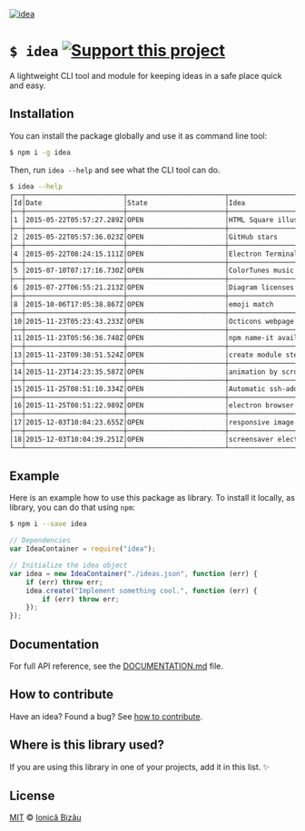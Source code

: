 [![idea](http://i.imgur.com/BGMt0Ne.png)](#)

# `$ idea` [![Support this project][donate-now]][paypal-donations]

A lightweight CLI tool and module for keeping ideas in a safe place quick and easy.

## Installation

You can install the package globally and use it as command line tool:

```sh
$ npm i -g idea
```

Then, run `idea --help` and see what the CLI tool can do.

```sh
$ idea --help
┌──┬────────────────────────┬────────────────────────┬───────────────────────────────────┐
│Id│Date                    │State                   │Idea                               │
├──┼────────────────────────┼────────────────────────┼───────────────────────────────────┤
│1 │2015-05-22T05:57:27.289Z│OPEN                    │HTML Square illusion (dashing)     │
├──┼────────────────────────┼────────────────────────┼───────────────────────────────────┤
│2 │2015-05-22T05:57:36.023Z│OPEN                    │GitHub stars                       │
├──┼────────────────────────┼────────────────────────┼───────────────────────────────────┤
│4 │2015-05-22T08:24:15.111Z│OPEN                    │Electron Terminal                  │
├──┼────────────────────────┼────────────────────────┼───────────────────────────────────┤
│5 │2015-07-10T07:17:16.730Z│OPEN                    │ColorTunes music player            │
├──┼────────────────────────┼────────────────────────┼───────────────────────────────────┤
│6 │2015-07-27T06:55:21.213Z│OPEN                    │Diagram licenses                   │
├──┼────────────────────────┼────────────────────────┼───────────────────────────────────┤
│8 │2015-10-06T17:05:38.867Z│OPEN                    │emoji match                        │
├──┼────────────────────────┼────────────────────────┼───────────────────────────────────┤
│10│2015-11-23T05:23:43.233Z│OPEN                    │Octicons webpage                   │
├──┼────────────────────────┼────────────────────────┼───────────────────────────────────┤
│11│2015-11-23T05:56:36.748Z│OPEN                    │npm name-it available?             │
├──┼────────────────────────┼────────────────────────┼───────────────────────────────────┤
│13│2015-11-23T09:38:51.524Z│OPEN                    │create module steps                │
├──┼────────────────────────┼────────────────────────┼───────────────────────────────────┤
│14│2015-11-23T14:23:35.587Z│OPEN                    │animation by scrolling in README.md│
├──┼────────────────────────┼────────────────────────┼───────────────────────────────────┤
│15│2015-11-25T08:51:10.334Z│OPEN                    │Automatic ssh-add                  │
├──┼────────────────────────┼────────────────────────┼───────────────────────────────────┤
│16│2015-11-25T08:51:22.989Z│OPEN                    │electron browser                   │
├──┼────────────────────────┼────────────────────────┼───────────────────────────────────┤
│17│2015-12-03T10:04:23.655Z│OPEN                    │responsive image screenshot        │
├──┼────────────────────────┼────────────────────────┼───────────────────────────────────┤
│18│2015-12-03T10:04:39.251Z│OPEN                    │screensaver electron               │
└──┴────────────────────────┴────────────────────────┴───────────────────────────────────┘
```

## Example

Here is an example how to use this package as library. To install it locally, as library, you can do that using `npm`:

```sh
$ npm i --save idea
```

```js
// Dependencies
var IdeaContainer = require("idea");

// Initialize the idea object
var idea = new IdeaContainer("./ideas.json", function (err) {
    if (err) throw err;
    idea.create("Implement something cool.", function (err) {
        if (err) throw err;
    });
});
```

## Documentation

For full API reference, see the [DOCUMENTATION.md][docs] file.

## How to contribute
Have an idea? Found a bug? See [how to contribute][contributing].

## Where is this library used?
If you are using this library in one of your projects, add it in this list. :sparkles:

## License

[MIT][license] © [Ionică Bizău][website]

[paypal-donations]: https://www.paypal.com/cgi-bin/webscr?cmd=_s-xclick&hosted_button_id=RVXDDLKKLQRJW
[donate-now]: http://i.imgur.com/6cMbHOC.png

[license]: http://showalicense.com/?fullname=Ionic%C4%83%20Biz%C4%83u%20%3Cbizauionica%40gmail.com%3E%20(http%3A%2F%2Fionicabizau.net)&year=2015#license-mit
[website]: http://ionicabizau.net
[contributing]: /CONTRIBUTING.md
[docs]: /DOCUMENTATION.md